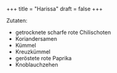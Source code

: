 +++
title = "Harissa"
draft = false
+++

Zutaten:

-   getrocknete scharfe rote Chilischoten
-   Koriandersamen
-   Kümmel
-   Kreuzkümmel
-   geröstete rote Paprika
-   Knoblauchzehen